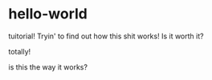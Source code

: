 # hello-world
tuitorial!
Tryin' to find out how this shit works!
Is it worth it?

totally!

is this the way it works?

